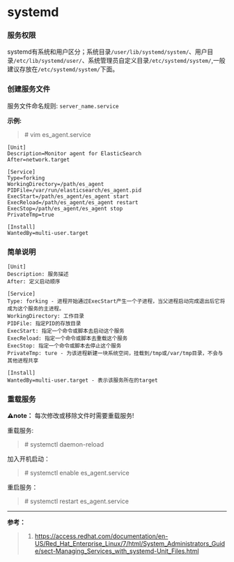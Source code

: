 # systemd
### 服务权限
systemd有系统和用户区分；系统目录`/user/lib/systemd/system/`、用户目录`/etc/lib/systemd/user/`、系统管理员自定义目录`/etc/systemd/system/`,一般建议存放在`/etc/systemd/system/`下面。


### 创建服务文件
服务文件命名规则: `server_name.service`

**示例:**

>\# vim es_agent.service 

```
[Unit]
Description=Monitor agent for ElasticSearch
After=network.target

[Service]
Type=forking
WorkingDirectory=/path/es_agent
PIDFile=/var/run/elasticsearch/es_agent.pid
ExecStart=/path/es_agent/es_agent start
ExecReload=/path/es_agent/es_agent restart
ExecStop=/path/es_agent/es_agent stop
PrivateTmp=true

[Install]
WantedBy=multi-user.target
```

### 简单说明
 
```
[Unit]
Description: 服务描述
After: 定义启动顺序

[Service]
Type: forking - 进程开始通过ExecStart产生一个子进程，当父进程启动完成退出后它将成为这个服务的主进程。
WorkingDirectory: 工作目录
PIDFile: 指定PID的存放目录
ExecStart: 指定一个命令或脚本去启动这个服务
ExecReload: 指定一个命令或脚本去重载这个服务
ExecStop: 指定一个命令或脚本去停止这个服务
PrivateTmp: ture - 为该进程新建一块系统空间，挂载到/tmp或/var/tmp目录，不会与其他进程共享

[Install]
WantedBy=multi-user.target - 表示该服务所在的target
```

### 重载服务

**⚠️note：** 每次修改或移除文件时需要重载服务!

重载服务:
> \# systemctl daemon-reload

加入开机启动：
> \# systemctl enable es_agent.service

重启服务：
> \# systemctl restart es_agent.service


---

**参考：**
>1. <https://access.redhat.com/documentation/en-US/Red_Hat_Enterprise_Linux/7/html/System_Administrators_Guide/sect-Managing_Services_with_systemd-Unit_Files.html>
